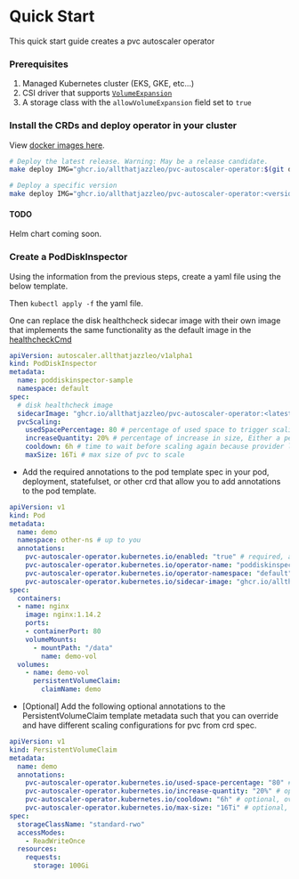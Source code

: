 # Quick Start

This quick start guide creates a pvc autoscaler operator


### Prerequisites

1. Managed Kubernetes cluster (EKS, GKE, etc...)
2. CSI driver that supports [`VolumeExpansion`](https://kubernetes.io/docs/concepts/storage/persistent-volumes/#csi-volume-expansion)
3. A storage class with the `allowVolumeExpansion` field set to `true`


### Install the CRDs and deploy operator in your cluster

View [docker images here](https://github.com/allthatjazzleo/pvc-autoscaler-operator/pkgs/container/pvc-autoscaler-operator).

```sh
# Deploy the latest release. Warning: May be a release candidate.
make deploy IMG="ghcr.io/allthatjazzleo/pvc-autoscaler-operator:$(git describe --tags --abbrev=0)"

# Deploy a specific version
make deploy IMG="ghcr.io/allthatjazzleo/pvc-autoscaler-operator:<version you choose>"
```

#### TODO

Helm chart coming soon.


### Create a PodDiskInspector

Using the information from the previous steps, create a yaml file using the below template.

Then `kubectl apply -f` the yaml file.

One can replace the disk healthcheck sidecar image with their own image that implements the same functionality as the default image in the [healthcheckCmd](https://github.com/allthatjazzleo/pvc-autoscaler-operator/blob/main/cmd/healtcheck_cmd.go#L16)

```yaml
apiVersion: autoscaler.allthatjazzleo/v1alpha1
kind: PodDiskInspector
metadata:
  name: poddiskinspector-sample
  namespace: default
spec:
  # disk healthcheck image
  sidecarImage: "ghcr.io/allthatjazzleo/pvc-autoscaler-operator:<latest version of operator>" # TODO
  pvcScaling:
    usedSpacePercentage: 80 # percentage of used space to trigger scaling
    increaseQuantity: 20% # percentage of increase in size, Either a percentage (e.g. 20%) or a resource storage quantity (e.g. 100Gi).
    cooldown: 6h # time to wait before scaling again because provider like AWS EBS has a 6 hour cooldown for api call
    maxSize: 16Ti # max size of pvc to scale
```

- Add the required annotations to the pod template spec in your pod, deployment, statefulset, or other crd that allow you to add annotations to the pod template.

```yaml
apiVersion: v1
kind: Pod
metadata:
  name: demo
  namespace: other-ns # up to you
  annotations:
    pvc-autoscaler-operator.kubernetes.io/enabled: "true" # required, allow operator to add sidecar
    pvc-autoscaler-operator.kubernetes.io/operator-name: "poddiskinspector-sample" # required, allow operator to add sidecar
    pvc-autoscaler-operator.kubernetes.io/operator-namespace: "default" # required, allow operator to add sidecar
    pvc-autoscaler-operator.kubernetes.io/sidecar-image: "ghcr.io/allthatjazzleo/pvc-autoscaler-operator:v0.0.2" # optional, allow operator to use a different image from the above crd spec
spec:
  containers:
  - name: nginx
    image: nginx:1.14.2
    ports:
    - containerPort: 80
    volumeMounts:
      - mountPath: "/data"
        name: demo-vol
  volumes:
    - name: demo-vol
      persistentVolumeClaim:
        claimName: demo
```

- [Optional] Add the following optional annotations to the PersistentVolumeClaim template metadata such that you can override and have different scaling configurations for pvc from crd spec.

```yaml
apiVersion: v1
kind: PersistentVolumeClaim
metadata:
  name: demo
  annotations:
    pvc-autoscaler-operator.kubernetes.io/used-space-percentage: "80" # optional, override percentage of used space to trigger scaling
    pvc-autoscaler-operator.kubernetes.io/increase-quantity: "20%" # optional, override percentage of increase in size, Either a percentage (e.g. 20%) or a resource storage quantity (e.g. 100Gi).
    pvc-autoscaler-operator.kubernetes.io/cooldown: "6h" # optional, override time to wait before scaling again
    pvc-autoscaler-operator.kubernetes.io/max-size: "16Ti" # optional, override max size of pvc to scale
spec:
  storageClassName: "standard-rwo"
  accessModes:
    - ReadWriteOnce
  resources:
    requests:
      storage: 100Gi
```
